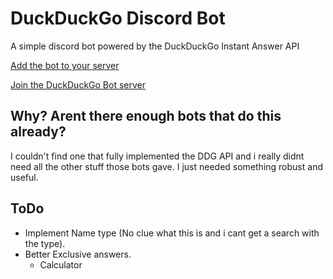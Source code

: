 # DuckDuckGo Discord Bot

A simple discord bot powered by the DuckDuckGo Instant Answer API

[Add the bot to your server](https://discordapp.com/oauth2/authorize?client_id=353136023967891466&scope=bot&permissions=52224)

[Join the DuckDuckGo Bot server](https://discord.gg/rWaU5KZ)

## Why? Arent there enough bots that do this already?

I couldn't find one that fully implemented the DDG API and i really didnt need all the other stuff those bots gave. I just needed something robust and useful.

## ToDo

- Implement Name type (No clue what this is and i cant get a search with the type).
- Better Exclusive answers.
	- Calculator